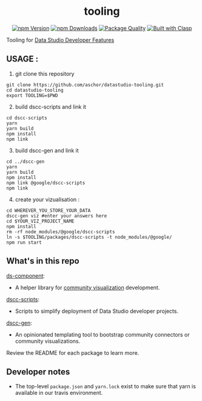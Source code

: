 <h1 align="center">
  <br>
  tooling
  <br>
</h1>

<p align="center"><a href="https://www.npmjs.com/package/@google/dscc-gen"><img src="https://img.shields.io/npm/v/@google/dscc-gen.svg" alt="npm Version"></a> <a href="https://npmcharts.com/compare/@google/dscc-gen?minimal=true"><img src="https://img.shields.io/npm/dw/@google/dscc-gen.svg" alt="npm Downloads"></a> <a href="http://packagequality.com/#?package=%40google%2Fdscc-gen"><img src="http://npm.packagequality.com/shield/%40google%2Fdscc-gen.svg" alt="Package Quality"></a> <a href="https://github.com/google/clasp"><img src="https://img.shields.io/badge/built%20with-clasp-4285f4.svg" alt="Built with Clasp"></a></p>

Tooling for [Data Studio Developer Features]

## USAGE :
1. git clone this repository
```
git clone https://github.com/aschor/datastudio-tooling.git
cd datastudio-tooling
export TOOLING=$PWD
```
2. build dscc-scripts and link it
```
cd dscc-scripts
yarn
yarn build
npm install
npm link
```
3. build dscc-gen and link it
```
cd ../dscc-gen
yarn
yarn build
npm install
npm link @google/dscc-scripts
npm link
```
4. create your vizualisation :
```
cd WHEREVER_YOU_STORE_YOUR_DATA
dscc-gen viz #enter your answers here
cd $YOUR_VIZ_PROJECT_NAME
npm install
rm -rf node_modules/@google/dscc-scripts
ln -s $TOOLING/packages/dscc-scripts -t node_modules/@google/
npm run start
```

## What's in this repo

[ds-component]:
+ A helper library for [community visualization] development.

[dscc-scripts]:
+ Scripts to simplify deployment of Data Studio developer projects.

[dscc-gen]:
+ An opinionated templating tool to bootstrap community connectors or community visualizations.

Review the README for each package to learn more.

## Developer notes
- The top-level `package.json` and `yarn.lock` exist to make sure that yarn is
  available in our travis environment.

[Data Studio Developer Features]: https://developers.google.com/datastudio/
[ds-component]: ./packages/ds-component/
[dscc-scripts]: ./packages/dscc-scripts/
[dscc-gen]: ./packages/dscc-gen/
[community visualization]: https://developers.google.com/datastudio/visualization
